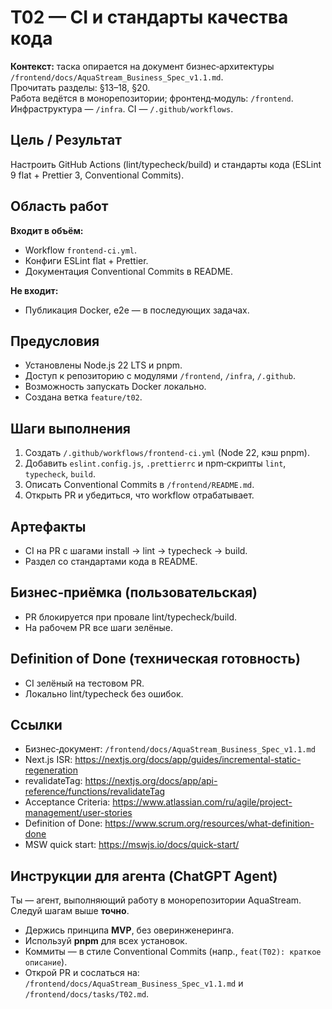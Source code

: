 # T02 — CI и стандарты качества кода

**Контекст:** таска опирается на документ бизнес‑архитектуры `/frontend/docs/AquaStream_Business_Spec_v1.1.md`.  
Прочитать разделы: §13–18, §20.  
Работа ведётся в монорепозитории; фронтенд‑модуль: `/frontend`. Инфраструктура — `/infra`. CI — `/.github/workflows`.

## Цель / Результат
Настроить GitHub Actions (lint/typecheck/build) и стандарты кода (ESLint 9 flat + Prettier 3, Conventional Commits).

## Область работ
**Входит в объём:**
- Workflow `frontend-ci.yml`.
- Конфиги ESLint flat + Prettier.
- Документация Conventional Commits в README.

**Не входит:**
- Публикация Docker, e2e — в последующих задачах.

## Предусловия
- Установлены Node.js 22 LTS и pnpm.
- Доступ к репозиторию с модулями `/frontend`, `/infra`, `/.github`.
- Возможность запускать Docker локально.
- Создана ветка `feature/t02`.

## Шаги выполнения
1. Создать `/.github/workflows/frontend-ci.yml` (Node 22, кэш pnpm).
2. Добавить `eslint.config.js`, `.prettierrc` и npm‑скрипты `lint`, `typecheck`, `build`.
3. Описать Conventional Commits в `/frontend/README.md`.
4. Открыть PR и убедиться, что workflow отрабатывает.

## Артефакты
- CI на PR с шагами install → lint → typecheck → build.
- Раздел со стандартами кода в README.

## Бизнес‑приёмка (пользовательская)
- PR блокируется при провале lint/typecheck/build.
- На рабочем PR все шаги зелёные.

## Definition of Done (техническая готовность)
- CI зелёный на тестовом PR.
- Локально lint/typecheck без ошибок.

## Ссылки
- Бизнес‑документ: `/frontend/docs/AquaStream_Business_Spec_v1.1.md`
- Next.js ISR: https://nextjs.org/docs/app/guides/incremental-static-regeneration
- revalidateTag: https://nextjs.org/docs/app/api-reference/functions/revalidateTag
- Acceptance Criteria: https://www.atlassian.com/ru/agile/project-management/user-stories
- Definition of Done: https://www.scrum.org/resources/what-definition-done
- MSW quick start: https://mswjs.io/docs/quick-start/

## Инструкции для агента (ChatGPT Agent)
Ты — агент, выполняющий работу в монорепозитории AquaStream. Следуй шагам выше **точно**.  
- Держись принципа **MVP**, без оверинженеринга.  
- Используй **pnpm** для всех установок.  
- Коммиты — в стиле Conventional Commits (напр., `feat(T02): краткое описание`).  
- Открой PR и сослаться на: `/frontend/docs/AquaStream_Business_Spec_v1.1.md` и `/frontend/docs/tasks/T02.md`.
